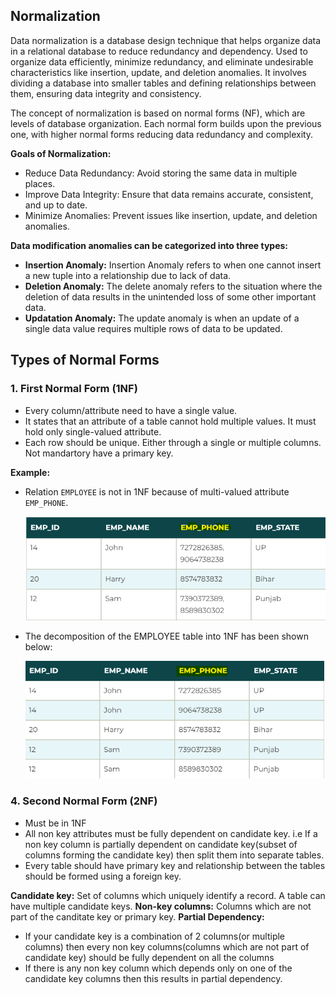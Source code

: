 ## Normalization
Data normalization is a database design technique that helps organize data in a relational database to reduce redundancy and dependency.
Used to organize data efficiently, minimize redundancy, and eliminate undesirable characteristics like insertion, update, and deletion anomalies.
It involves dividing a database into smaller tables and defining relationships between them, ensuring data integrity and consistency.

The concept of normalization is based on normal forms (NF), which are levels of database organization. Each normal form builds upon the previous one, with higher normal forms reducing data redundancy and complexity.

**Goals of Normalization:**
- Reduce Data Redundancy: Avoid storing the same data in multiple places.
- Improve Data Integrity: Ensure that data remains accurate, consistent, and up to date.
- Minimize Anomalies: Prevent issues like insertion, update, and deletion anomalies.

**Data modification anomalies can be categorized into three types:**
- **Insertion Anomaly:** Insertion Anomaly refers to when one cannot insert a new tuple into a relationship due to lack of data.
- **Deletion Anomaly:** The delete anomaly refers to the situation where the deletion of data results in the unintended loss of some other important data.
- **Updatation Anomaly:** The update anomaly is when an update of a single data value requires multiple rows of data to be updated.

## Types of Normal Forms

### 1. First Normal Form (1NF)
- Every column/attribute need to have a single value.
- It states that an attribute of a table cannot hold multiple values. It must hold only single-valued attribute.
- Each row should be unique. Either through a single or multiple columns. Not mandartory have a primary key.

**Example:** 

- Relation `EMPLOYEE` is not in 1NF because of multi-valued attribute `EMP_PHONE`.

  ![](https://github.com/rohish-zade/data-warehousing/blob/master/Introduction/images/1NF_1.png)

- The decomposition of the EMPLOYEE table into 1NF has been shown below:

  ![](https://github.com/rohish-zade/data-warehousing/blob/master/Introduction/images/1NF_2.png)


### 4. Second Normal Form (2NF)
- Must be in 1NF
- All non key attributes must be fully dependent on candidate key.
  i.e If a non key column is partially dependent on candidate key(subset of columns forming the candidate key) then split them into separate tables.
- Every table should have primary key and relationship between the tables should be formed using a foreign key.

**Candidate key:** Set of columns which uniquely identify a record. A table can have multiple candidate keys.
**Non-key columns:** Columns which are not part of the canditate key or primary key.
**Partial Dependency:** 
 - If your candidate key is a combination of 2 columns(or multiple columns) then every non key columns(columns which are not part of candidate key) should be fully dependent on all the columns
 - If there is any non key column which depends only on one of the candidate key columns then this results in partial dependency.


 

